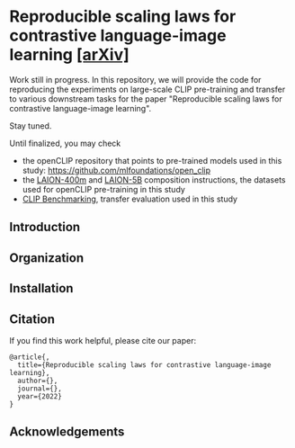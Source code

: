 # Reproducible scaling laws for contrastive language-image learning [[arXiv]](https://arxiv.org/abs/)

Work still in progress. In this repository, we will provide the code for reproducing the experiments on large-scale CLIP pre-training and transfer to various downstream tasks for the paper "Reproducible scaling laws for contrastive language-image learning".

Stay tuned.

Until finalized, you may check

- the openCLIP repository that points to pre-trained models used in this study: https://github.com/mlfoundations/open_clip
- the [LAION-400m](https://github.com/rom1504/img2dataset/blob/main/dataset_examples/laion400m.md) and [LAION-5B](https://github.com/rom1504/img2dataset/blob/main/dataset_examples/laion5B.md) composition instructions, the datasets used for openCLIP pre-training in this study
- [CLIP Benchmarking](https://github.com/LAION-AI/CLIP_benchmark), transfer evaluation used in this study

## Introduction

## Organization

## Installation

## Citation

If you find this work helpful, please cite our paper:

```
@article{,
  title={Reproducible scaling laws for contrastive language-image learning},
  author={},
  journal={},
  year={2022}
}
```
## Acknowledgements
